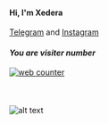 #### Hi, I'm **Xedera**

[Telegram](https://t.me/xedera1) and [Instagram](https://www.instagram.com/1xedera)

#### ***You are visiter number*** <br>
<a href="https://smallcounter.com"><a href="https://smallcounter.com"><img src="https://smallcounter.com/count.php?c_style=1&id=1647581952" border=0 alt="web counter"></a><br><a href="https://smallcounter.com" style="font-size:9px;"></a><br>
</a><br><a href="https://smallcounter.com" style="font-size:9px;"></a><br>
![alt text](https://github.com/xedera/xedera/blob/main/my-image.png)
